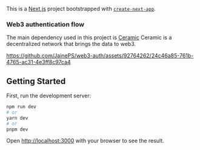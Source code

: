 This is a [Next.js](https://nextjs.org/) project bootstrapped with [`create-next-app`](https://github.com/vercel/next.js/tree/canary/packages/create-next-app).
### Web3 authentication flow
The main dependency used in this project is [Ceramic](https://developers.ceramic.network/run/nodes/nodes/)
Ceramic is a decentralized network that brings the data to web3.

https://github.com/JainePS/web3-auth/assets/92764262/24c46a85-761b-4765-ac31-4e3ff8c97ca4


## Getting Started

First, run the development server:

```bash
npm run dev
# or
yarn dev
# or
pnpm dev
```

Open [http://localhost:3000](http://localhost:3000) with your browser to see the result.
